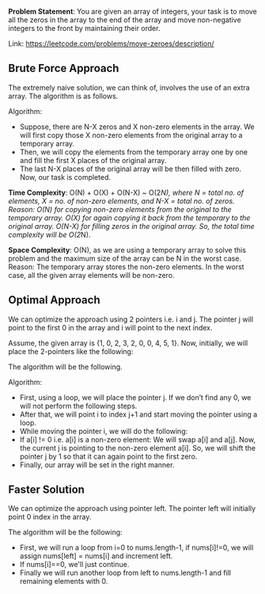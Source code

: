 **Problem Statement**: You are given an array of integers, your task is to move all the zeros in the array to the end of the array and move non-negative integers to the front by maintaining their order.

Link: https://leetcode.com/problems/move-zeroes/description/

## Brute Force Approach
The extremely naive solution, we can think of, involves the use of an extra array. The algorithm is as follows.

Algorithm:
- Suppose, there are N-X zeros and X non-zero elements in the array. We will first copy those X non-zero elements from the original array to a temporary array. 
- Then, we will copy the elements from the temporary array one by one and fill the first X places of the original array. 
- The last N-X places of the original array will be then filled with zero. Now, our task is completed.

**Time Complexity**: O(N) + O(X) + O(N-X) ~ O(2*N), where N = total no. of elements,
X = no. of non-zero elements, and N-X = total no. of zeros.
Reason: O(N) for copying non-zero elements from the original to the temporary array. O(X) for again copying it back from the temporary to the original array. O(N-X) for filling zeros in the original array. So, the total time complexity will be O(2*N).

**Space Complexity**: O(N), as we are using a temporary array to solve this problem and the maximum size of the array can be N in the worst case.
Reason: The temporary array stores the non-zero elements. In the worst case, all the given array elements will be non-zero.

## Optimal Approach
We can optimize the approach using 2 pointers i.e. i and j. The pointer j will point to the first 0 in the array and i will point to the next index.

Assume, the given array is {1, 0, 2, 3, 2, 0, 0, 4, 5, 1}. Now, initially, we will place the 2-pointers like the following:

The algorithm will be the following.

Algorithm:
- First, using a loop, we will place the pointer j. If we don’t find any 0, we will not perform the following steps.
- After that, we will point i to index j+1 and start moving the pointer using a loop.
- While moving the pointer i, we will do the following:
- If a[i] != 0 i.e. a[i] is a non-zero element: We will swap a[i] and a[j]. Now, the current j is pointing to the non-zero element a[i]. So, we will shift the pointer j by 1 so that it can again point to the first zero.
- Finally, our array will be set in the right manner.

## Faster Solution
We can optimize the approach using pointer left. The pointer left will initially point 0 index in the array.

The algorithm will be the following:

- First, we will run a loop from i=0 to nums.length-1, if nums[i]!=0, we will assign nums[left] = nums[i] and increment left.
- If nums[i]==0, we'll just continue.
- Finally we will run another loop from left to nums.length-1 and fill remaining elements with 0.

